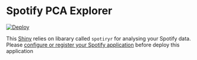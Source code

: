 # Spotify PCA Explorer

[![Deploy](https://www.herokucdn.com/deploy/button.svg)](https://heroku.com/deploy/?template=https://github.com/dkorotych/spotify-explorer)

This [Shiny](http://shiny.rstudio.com/) relies on libarary called `spotiryr` for analysing your Spotify data.  
Please [configure or register your Spotify application](https://developer.spotify.com/documentation/general/guides/app-settings/) before deploy this application
